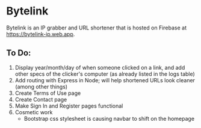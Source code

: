 # Bytelink
Bytelink is an IP grabber and URL shortener that is hosted on Firebase at https://bytelink-ip.web.app.

## To Do:
1. Display year/month/day of when someone clicked on a link, and add other specs of the clicker's computer (as already listed in the logs table)
2. Add routing with Express in Node; will help shortened URLs look cleaner (among other things)
3. Create Terms of Use page
4. Create Contact page
5. Make Sign In and Register pages functional
6. Cosmetic work
      - Bootstrap css stylesheet is causing navbar to shift on the homepage
